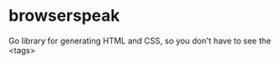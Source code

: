 browserspeak
============

Go library for generating HTML and CSS, so you don't have to see the &lt;tags>
